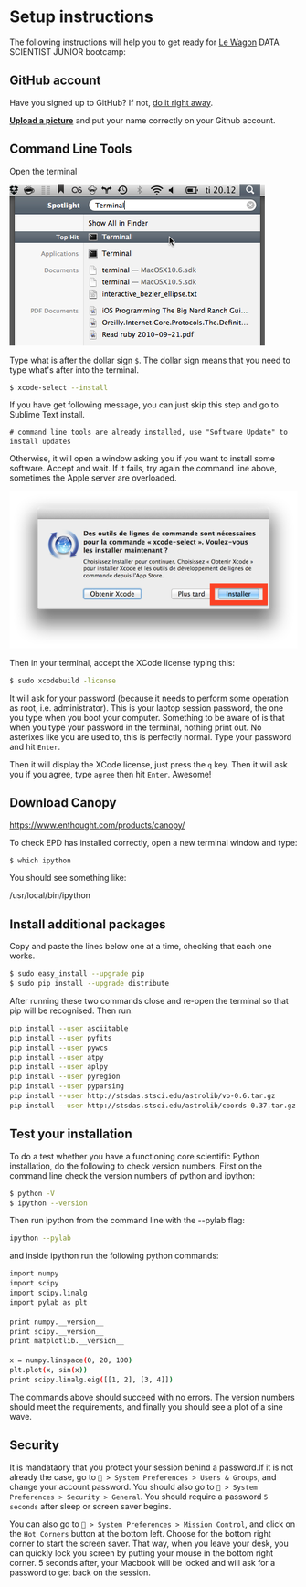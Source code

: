 # Setup instructions

The following instructions will help you to get ready for [Le Wagon](http://www.lewagon.org) DATA SCIENTIST JUNIOR bootcamp:


## GitHub account

Have you signed up to GitHub? If not, [do it right away](https://github.com/join).

**[Upload a picture](https://github.com/settings/profile)** and put your name correctly on your Github account.


## Command Line Tools

Open the terminal

![](images/open-terminal.png)

Type what is after the dollar sign `$`. The dollar sign means that you need to type what's after into the terminal.

```bash
$ xcode-select --install
```

If you have get following message, you can just skip this step and go to Sublime Text install.

```
# command line tools are already installed, use "Software Update" to install updates
```

Otherwise, it will open a window asking you if you want to install some software. Accept and wait. If it fails, try again the command line above, sometimes the Apple server are overloaded.

![](images/xcode-select-install.png)

Then in your terminal, accept the XCode license typing this:

```bash
$ sudo xcodebuild -license
```

It will ask for your password (because it needs to
perform some operation as root, i.e. administrator). This is your laptop session password,
the one you type when you boot your computer. Something to be aware of is that when you
type your password in the terminal, nothing print out. No asterixes like you are used to, this
is perfectly normal. Type your password and hit `Enter`.

Then it will display the XCode license, just press the `q` key. Then it will
ask you if you agree, type `agree` then hit `Enter`. Awesome!

## Download Canopy

https://www.enthought.com/products/canopy/

To check EPD has installed correctly, open a new terminal window and type:

```bash
$ which ipython
```

You should see something like:

/usr/local/bin/ipython

## Install additional packages

Copy and paste the lines below one at a time, checking that each one works.

```bash
$ sudo easy_install --upgrade pip
$ sudo pip install --upgrade distribute
```

After running these two commands close and re-open the terminal so that pip will be recognised. Then run:

```bash
pip install --user asciitable
pip install --user pyfits
pip install --user pywcs
pip install --user atpy
pip install --user aplpy
pip install --user pyregion
pip install --user pyparsing
pip install --user http://stsdas.stsci.edu/astrolib/vo-0.6.tar.gz
pip install --user http://stsdas.stsci.edu/astrolib/coords-0.37.tar.gz
```

## Test your installation

To do a test whether you have a functioning core scientific Python installation, do the following to check version numbers. First on the command line check the version numbers of python and ipython:

```bash
$ python -V
$ ipython --version
```

Then run ipython from the command line with the --pylab flag:

```bash
ipython --pylab
```
and inside ipython run the following python commands:

```bash
import numpy
import scipy
import scipy.linalg
import pylab as plt

print numpy.__version__
print scipy.__version__
print matplotlib.__version__

x = numpy.linspace(0, 20, 100)
plt.plot(x, sin(x))
print scipy.linalg.eig([[1, 2], [3, 4]])
```

The commands above should succeed with no errors. The version numbers should meet the requirements, and finally you should see a plot of a sine wave.

<!-- ## Sublime Text 2 - Your text editor

A text editor is one of the most important tool of a developer. Go to [this page](http://www.sublimetext.com/2) and download Sublime Text 2 for your OSX (should be the first link). Install it (meaning you have to drag & drop the app **into** the `Applications` folder, don't skip it!).

It is free without any time limitation but a popup will appear every ten save to remind there is a license to buy.
Just hit `Esc` when this happens, but feel free to buy it if you really like this one (there are alternatives).

Again,  make sure that Sublime Text is there, not in the disk image you downloaded. To make sure it's correct, once Sublime Text is installed, unmount the "Sublime Text 2" disk in the left panel of Finder. If Finder complains, that's because you did something wrong. Ask a teacher.


### Package control

We will install the package manager right away to install addons. Launch Sublime Text, then open the console via the `View > Show Console` menu. It will open at the bottom of Sublime Text a prompt where you can type stuff. You need to [copy some code](https://sublime.wbond.net/installation#st2) and paste it in that Sublime Text console. Then hit `Enter`. Restart Sublime Text (`⌘` + `Q` to quit on Mac).

If you have trouble with this step, ask a teacher. That would be the only thing we'll type in this prompt. All other commands will be in the terminal.

To check that the Package Control is installed, you can hit `⌘`+`⇧`+`P` (`Ctrl`+`⇧`+`P` on Windows or Ubuntu), and type `installp`. If you see something like below, you're good to go!

![](images/sublime-install-package.png)

### Useful Packages

Here is a list of packages you should install to harness the power of Sublime Text with Ruby, Rails and Middleman:
Launch Package Control as explained above, hit `Enter` to view the package list, find and install (hitting `Enter` again):

- BracketHighlighter
- Emmet
- Git
- GitGutter
- Syntax Highlighting for Sass

### Preferences

We need to set some default on Sublime Text. Sharing defaults within your
colleagues, fellow students and teachers is important: it eases the process
of getting help or helping other.

1. Open Sublime Text
1. Go to `Preferences > Settings - Users`
1. Erase all the content of the file which got opened.
1. Copy paste the code below.
1. Save the file

```json
{
  "tab_size": 2,
  "translate_tabs_to_spaces": true,
  "detect_indentation": false,

  "trim_trailing_white_space_on_save": true,
  "draw_white_space": true,
  "use_tab_stops": true,
  "hot_exit": false,
  "remember_open_files": false,

  "highlight_modified_tabs": true,
  "show_minimap": false,

  "show_minimap": false,
  "rulers": [ 80 ],
  "wordWrap": false,

  "folder_exclude_patterns": [ "tmp", "log", ".git", "_site", ".bundle", ".sass-cache", "build" ]
}
```

The convention we are enforcing with this configuration is that we use 2 spaces
for indentation (no tabs). So each time you will hit the `tab` key,
Sublime Text will insert 2 spaces.

You can now quit Sublime Text.


## Homebrew

On Mac, you need to install [Homebrew](http://brew.sh/) which is a Package Manager.
It will be used as soon as we need to install some software.
To do so, open your terminal and run:

```bash
$ ruby -e "$(curl -fsSL https://raw.githubusercontent.com/Homebrew/install/master/install)"
```

This will ask for your confirmation (hit `Enter`) and your laptop session password.

Then install some useful software:

```bash
$ brew install git
```


## Oh-my-zsh - Fancy your terminal

We will use the shell named `zsh` instead of `bash`, the default one.

```bash
$ curl -L http://install.ohmyz.sh | sh
```

Be extremely careful, at the end of this script, it will prompt for your laptop password again.
You have to write it correctly and hit `Enter`.

Now quit the terminal (`⌘` + `Q`), and restart it.

You should see something like this:

![](images/on-my-zsh.png)

If not, **stop right away** and call a teacher.

On Mac, open `Terminal > Preferences` and set the "Pro" theme as default in `Réglages`.

![](images/terminal-pro.png)

Quit and relaunch the terminal. It should now have a nice black background, more easy on the eyes.


## GitHub

We need to configure Git with SSH keys, this way you won't have to put your password each
time you want to `git push` some modifications.

It is a tricky concept and a tricky setup, fortunately GitHub wrote a great article.
Just [go to this article](https://help.github.com/articles/generating-ssh-keys/#step-2-generate-a-new-ssh-key), and select your environment at the top (Mac or Linux). If you need help, ask a teacher. *Do not* download GitHub for Mac, follow the part with SSH Keys.

**NB:** when asked for a passphrase, don't put your laptop password or your github password. It is
important to protect your keys with a password, otherwise anyone having access to these files
will be able to impersonate your GitHub account (and get access to your private code for instance).


## Your Configuration

Hackers love to refine and polish their shell and tools. We'll start with a great default configuration provided by [Le Wagon](http://github.com/lewagon/dotfiles), stored on Github. As your configuration is personal, you need your own repository storing it, so you first need to fork it to your GitHub account.

:arrow_right: [Go to this page](https://github.com/lewagon/dotfiles/fork) and **fork** the repository to your account.
Forking means that it will create a new repo in your Github account, identical to the original one.

Then follow the instructions in the readme of the repo you've just forked. Once done,
come back to this tutorial.


## Installing Ruby (with [rbenv](https://github.com/sstephenson/rbenv), not rvm)

You may already have installed ruby, but we are going to do it again using `rbenv`, a manager for installing different Ruby versions on your computer. If you installed `rvm` before, run `rvm implode` to remove it beforehand.

Open a terminal, and run:

```bash
$ curl https://raw.githubusercontent.com/fesplugas/rbenv-installer/master/bin/rbenv-installer | bash
```


Now, you are ready to install the latest ruby version, and set it as the default version.

```bash
$ rbenv install 2.2.0
$ rbenv global 2.2.0
$ zsh ~/.zshrc
```

Then restart your terminal (close it and reopen it).

```bash
$ ruby -v
```

You should see something starting with `ruby 2.2.0p`. If not, ask a teacher.

## Installing some gems

```bash
$ gem install bundler rspec rubocop pry pry-byebug hub
```
 -->

## Security

It is mandataory that you protect your session behind a password.If it is not already the case, go to ` > System Preferences > Users & Groups`, and change your account password. You should also go to ` > System Preferences > Security > General`. You should require a password `5 seconds` after sleep or screen saver begins.

You can also go to ` > System Preferences > Mission Control`, and click on the `Hot Corners` button at the bottom left. Choose for the bottom right corner to start the screen saver. That way, when you leave your desk, you can quickly lock you screen by putting your mouse in the bottom right corner. 5 seconds after, your Macbook will be locked and will ask for a password to get back on the session.

